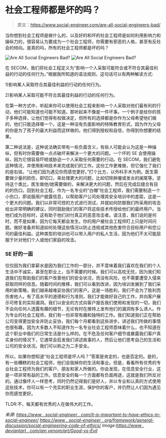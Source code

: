 # 社会工程师都是坏的吗？

> 原文：<https://www.social-engineer.com/are-all-social-engineers-bad/>

当你想到社会工程师是做什么的，以及好的和坏的社会工程师是如何利用影响力和操纵力的，很容易认为要成为一个社会工程师，你需要有邪恶的人格，甚至有反社会的倾向。是真的吗，所有的社会工程师都是坏的吗？

![Are All Social Engineers Bad?](img/5c70f714a8f5504b4ed22b8675faa392.png "Are All Social Engineers Bad?") ![Are All Social Engineers Bad?](img/2a843be8fbc374e64e996be23b77df35.png "Are All Social Engineers Bad?")

在 SECOM，我们将社会工程定义为“影响一个人采取可能符合或不符合其最佳利益的行动的任何行为。”根据我所知道的语法规则，这句话可以有两种解读方式:

1)影响某人采取符合其最佳利益的行动的任何行为。

2)影响某人采取可能不符合其最佳利益的行动的任何行为。

在第一种方式中，听起来你可以使用社会工程来影响一个人采取对他们最有利的行动，他们可能知道也可能不知道。那听起来不像是一件坏事。一个例子是给你的孩子多种选择，让他们觉得有权做决定，但所有的选择都是你作为父母希望他们做的，他们只能选择哪一个。这是一种没有负面影响的特殊教育形式，因为作为父母的你是为了孩子的最大利益而这样做的。他们得到授权和自信，你得到你想要的结果。

第二种说法是，这种说法确实带有一些负面含义，有些人可能会认为这是一种操纵，但有时你需要做一点点破坏来解决一个更大的问题。一个坏的 SE 会使用操纵，因为它很容易吓唬或胁迫一个人采取任何需要的行动。在 SECOM，我们避免这种情况，并使用影响技术来完成我们的工作。这份工作更难做，但它强化了我们的座右铭，“让他们因为遇见你而感觉更好。”打个比方，以外科手术为例。医生需要做少量的损伤，即切口，来处理更大的问题，比如切除肿瘤或发炎的阑尾等。坚持这个类比，医生做他/她需要做的，来解决更大的问题，然后在完成后缝合有目的的伤口。回到社会工程，作为一名专业的“白帽”社会工程师，我们需要制造一个小伤口，即说服用户披露信息，以帮助客户公司处理其安全培训中的差距，这是一个更大的问题。我们以非常可控的方式进行测试，并就如何防御我们所采用的攻击给出非常明确的建议，同时鼓励我们的客户将这些技术传授给他们的最终用户。当他们成为目标时，这有助于他们对付真正的恶意攻击者。请注意，我们说的是何时，而不是如果，因为它每天都会发生。你的用户被社会工程师盯上只是时间问题。做好准备并知道如何处理这些情况以防止违规或其他危害符合目标用户和您公司的最佳利益。这种类型的培训也可以带入用户的私人生活，因为他们不太可能屈服于针对他们个人或他们家庭的攻击。

### SE 好的一面

仅仅因为我们拿薪水是因为我们工作的一部分，并不意味着我们喜欢在我们的个人生活中不诚实，甚至在职业上，当不需要的时候。我们可以高枕无忧，因为我们知道我们在帮助我们的客户改善他们的安全状况，而没有风险，也不需要遭受入侵来获取同样的信息。随着时间的推移，我们可以看到改进，因为培训发展到了我们采用的新策略，我们越来越难妥协我们的客户。这是一场胜利，我们不会为了胜利而伤害他人。有了高水平的道德和行为准则，我们才能做好自己的工作，并向客户展示可修复的实际漏洞。我们以安全的方式向客户报告我们使用和发现的一切，我们不会向任何人透露有趣的细节，无论有时在推特上发布他们的漏洞有多么诱人。作为专业的社会工程师，我们有一份非常有趣和独特的工作。我们知道我们正在帮助公司变得更加安全并防止妥协，我们每个月都看到这些进步。讲述我们所做的事情也很有趣，因为大多数人不知道作为一名专业社会工程师意味着什么，也不知道在这个职业中我们的日常生活是什么样的。在不危及任何客户细节或暴露我们客户真实身份的情况下，它通常会启发我们讲述故事的人，然后让他们思考自己的生活和公司的安全状况。我们可以称之为二手安全。

所以，如果你想知道“社会工程师是坏人吗？”答案是肯定的，也是否定的。是的，有一些糟糕的社会工程师，他们会毁掉你的生活和事业。但是，看看所有优秀的专业社会工程师为我们的客户、朋友和家人所做的。你会发现，在信息安全行业，这是一项非常有益的工作。信息安全的每一个方面都有负面用途，这就是我们所反对的。通过像坏人一样思考，同时仍然记得我们是好人，并以专业和认真的方式使用这些技术，你可以有一个充实的职业生涯，保护你的客户，并仍然让人们因为遇见你而感觉更好。

TLDR:不，每天都有优秀的人在做伟大的工作。

*来源:*
*[https://www . social-engineer . com/it-is-important-to-have-ethics-in-social-engineer/](https://www.social-engineer.com/it-is-important-to-have-ethics-in-social-engineering/)*
*[https://www . social-engineer . org/framework/general-discussion/social-engineering-code-of-ethics/](https://www.social-engineer.org/framework/general-discussion/social-engineering-code-of-ethics/)*
*Image:[https://www . deviantart . com/am venom/art/Good-vs-Evil](https://www.deviantart.com/amvenom/art/Good-vs-Evil-22290846)*